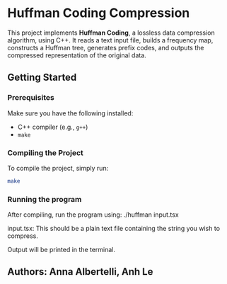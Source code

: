 # Huffman Coding Compression

This project implements **Huffman Coding**, a lossless data compression algorithm, using C++. It reads a text input file, builds a frequency map, constructs a Huffman tree, generates prefix codes, and outputs the compressed representation of the original data.

## Getting Started

### Prerequisites

Make sure you have the following installed:

- C++ compiler (e.g., `g++`)
- `make`

### Compiling the Project

To compile the project, simply run:

```bash
make
```

### Running the program

After compiling, run the program using:
./huffman input.tsx

input.tsx: This should be a plain text file containing the string you wish to compress.

Output will be printed in the terminal.

## Authors: Anna Albertelli, Anh Le

